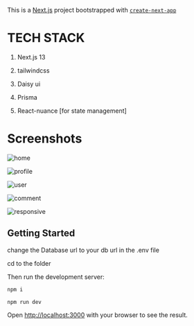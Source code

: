 This is a [Next.js](https://nextjs.org/) project bootstrapped with [`create-next-app`](https://github.com/vercel/next.js/tree/canary/packages/create-next-app)

# TECH STACK

1. Next.js 13

2. tailwindcss

3. Daisy ui

4. Prisma

5. React-nuance [for state management]

# Screenshots

![home](https://github.com/Ash-ketchem/Social-media/assets/85503330/e664a599-db5f-4337-a3a9-a4c2b17dc981)

![profile](https://github.com/Ash-ketchem/Social-media/assets/85503330/1ec258e2-45e4-4d71-beef-953f0ee99244)

![user](https://github.com/Ash-ketchem/Social-media/assets/85503330/2d6b0047-ff6e-4b0f-a789-9f1e9dae795a)

![comment](https://github.com/Ash-ketchem/Social-media/assets/85503330/bb675796-f93f-4756-b944-d5d7876858db)

![responsive](https://github.com/Ash-ketchem/Social-media/assets/85503330/f15638e9-fbd9-4f69-9599-52803a33c0e4)


## Getting Started

change the Database url to your db url in the .env file

cd to the folder

Then run the development server:

```bash
npm i

npm run dev
```

Open [http://localhost:3000](http://localhost:3000) with your browser to see the result.
